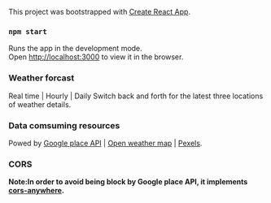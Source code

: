 This project was bootstrapped with [Create React App](https://github.com/facebook/create-react-app).

### `npm start`

Runs the app in the development mode.<br />
Open [http://localhost:3000](http://localhost:3000) to view it in the browser.

### Weather forcast

Real time | Hourly | Daily
Switch back and forth for the latest three locations of weather details.

### Data comsuming resources

Powed by [Google place API](https://developers.google.com/places/web-service/overview) | [Open weather map](https://openweathermap.org/) | [Pexels](https://www.pexels.com/).

### CORS

**Note:In order to avoid being block by Google place API, it implements [cors-anywhere](https://cors-anywhere.herokuapp.com/).**
